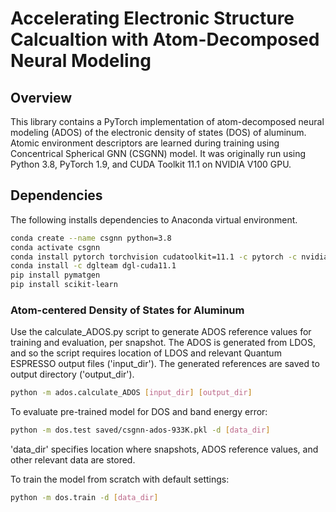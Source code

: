 # Accelerating Electronic Structure Calcualtion with Atom-Decomposed Neural Modeling

## Overview
This library contains a PyTorch implementation of atom-decomposed neural modeling (ADOS) of the electronic density of states (DOS) of aluminum.
Atomic environment descriptors are learned during training using Concentrical Spherical GNN (CSGNN) model.
It was originally run using Python 3.8, PyTorch 1.9, and CUDA Toolkit 11.1 on NVIDIA V100 GPU.

## Dependencies
The following installs dependencies to Anaconda virtual environment. 
```bash
conda create --name csgnn python=3.8
conda activate csgnn
conda install pytorch torchvision cudatoolkit=11.1 -c pytorch -c nvidia
conda install -c dglteam dgl-cuda11.1
pip install pymatgen
pip install scikit-learn
```

### Atom-centered Density of States for Aluminum
Use the calculate\_ADOS.py script to generate ADOS reference values for
training and evaluation, per snapshot.
The ADOS is generated from LDOS, and so the script requires location of
LDOS and relevant Quantum ESPRESSO output files ('input_dir').
The generated references are saved to output directory ('output_dir').
```bash
python -m ados.calculate_ADOS [input_dir] [output_dir]
```

To evaluate pre-trained model for DOS and band energy error:
```bash
python -m dos.test saved/csgnn-ados-933K.pkl -d [data_dir]
```
'data_dir' specifies location where snapshots, ADOS reference values, and
other relevant data are stored.


To train the model from scratch with default settings:
```bash
python -m dos.train -d [data_dir]
```
